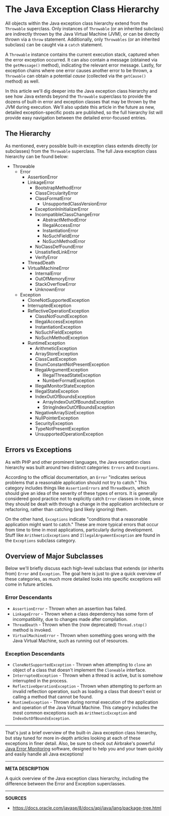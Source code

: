 # The Java Exception Class Hierarchy

All objects within the Java exception class hierarchy extend from the `Throwable` superclass.  Only instances of `Throwable` (or an inherited subclass) are indirectly thrown by the Java Virtual Machine (JVM), or can be directly thrown via a `throw` statement.  Additionally, only `Throwables` (or an inherited subclass) can be caught via a `catch` statement.

A `Throwable` instance contains the current execution stack, captured when the error exception occurred.  It can also contain a message (obtained via the `getMessage()` method), indicating the relevant error message.  Lastly, for exception chains where one error causes another error to be thrown, a `Throwable` can obtain a potential _cause_ (collected via the `getCause()` method) as well.

In this article we'll dig deeper into the Java exception class hierarchy and see how Java extends beyond the `Throwable` superclass to provide the dozens of built-in error and exception classes that may be thrown by the JVM during execution.  We'll also update this article in the future as new, detailed exception-specific posts are published, so the full hierarchy list will provide easy navigation between the detailed error-focused entries.

## The Hierarchy

As mentioned, every possible built-in exception class extends directly (or subclasses) from the `Throwable` superclass.  The full Java exception class hierarchy can be found below:

- Throwable
    - Error
        - AssertionError
        - LinkageError
            - BootstrapMethodError
            - ClassCircularityError
            - ClassFormatError
                - UnsupportedClassVersionError
            - ExceptionInInitializerError
            - IncompatibleClassChangeError
                - AbstractMethodError
                - IllegalAccessError
                - InstantiationError
                - NoSuchFieldError
                - NoSuchMethodError
            - NoClassDefFoundError
            - UnsatisfiedLinkError
            - VerifyError
        - ThreadDeath
        - VirtualMachineError
            - InternalError
            - OutOfMemoryError
            - StackOverflowError
            - UnknownError
    - Exception
        - CloneNotSupportedException
        - InterruptedException
        - ReflectiveOperationException
            - ClassNotFoundException
            - IllegalAccessException
            - InstantiationException
            - NoSuchFieldException
            - NoSuchMethodException
        - RuntimeException
            - ArithmeticException
            - ArrayStoreException
            - ClassCastException
            - EnumConstantNotPresentException
            - IllegalArgumentException
                - IllegalThreadStateException
                - NumberFormatException
            - IllegalMonitorStateException
            - IllegalStateException
            - IndexOutOfBoundsException
                - ArrayIndexOutOfBoundsException
                - StringIndexOutOfBoundsException
            - NegativeArraySizeException
            - NullPointerException
            - SecurityException
            - TypeNotPresentException
            - UnsupportedOperationException

## Errors vs Exceptions

As with PHP and other prominent languages, the Java exception class hierarchy was built around two distinct categories: `Errors` and `Exceptions`.  

According to the official documentation, an `Error` "indicates serious problems that a reasonable application should not try to catch."  This category includes things like `AssertionErrors` and `ThreadDeath`, which should give an idea of the severity of these types of errors.  It is generally considered good practice not to explicitly catch `Error` classes in code, since they should be dealt with through a change in the application architecture or refactoring, rather than catching (and likely ignoring) them.

On the other hand, `Exceptions` indicate "conditions that a reasonable application might want to catch."  These are more typical errors that occur from time to time in most applications, particularly during development.  Stuff like `ArithmeticExceptions` and `IllegalArgumentException` are found in the `Exceptions` subclass category.

## Overview of Major Subclasses

Below we'll briefly discuss each high-level subclass that extends (or inherits from) `Error` and `Exception`.  The goal here is just to give a quick overview of these categories, as much more detailed looks into specific exceptions will come in future articles.

### Error Descendants

- `AssertionError` - Thrown when an assertion has failed.
- `LinkageError` - Thrown when a class dependency has some form of incompatibility, due to changes made after compilation.
- `ThreadDeath` - Thrown when the (now deprecated) `Thread.stop()` method is invoked.
- `VirtualMachineError` - Thrown when something goes wrong with the Java Virtual Machine, such as running out of resources.

### Exception Descendants

- `CloneNotSupportedException` - Thrown when attempting to `clone` an object of a class that doesn't implement the `Cloneable` interface.
- `InterruptedException` - Thrown when a thread is active, but is somehow interrupted in the process.  
- `ReflectiveOperationException` - Thrown when attempting to perform an invalid reflection operation, such as loading a class that doesn't exist or calling a method that cannot be found.
- `RuntimeException` - Thrown during normal execution of the application and operation of the Java Virtual Machine.  This category includes the most common exceptions such as `ArithmeticException` and `IndexOutOfBoundsException`.

---

That's just a brief overview of the built-in Java exception class hierarchy, but stay tuned for more in-depth articles looking at each of these exceptions in finer detail.  Also, be sure to check out Airbrake's powerful <a class="js-cta-utm" href="https://airbrake.io/languages/java_bug_tracker?utm_source=blog&amp;utm_medium=end-post&amp;utm_campaign=airbrake-java">Java Error Monitoring</a> software, designed to help you and your team quickly and easily handle all Java exceptions!

---

__META DESCRIPTION__

A quick overview of the Java exception class hierarchy, including the difference between the Error and Exception superclasses.

---

__SOURCES__

- https://docs.oracle.com/javase/8/docs/api/java/lang/package-tree.html